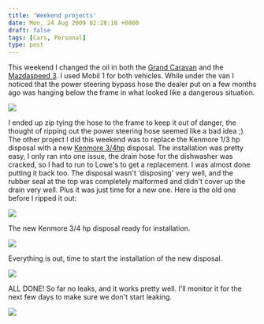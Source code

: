 ```yaml
---
title: 'Weekend projects'
date: Mon, 24 Aug 2009 02:28:18 +0000
draft: false
tags: [Cars, Personal]
type: post
---
```


This weekend I changed the oil in both the [Grand Caravan](http://familiarodriguez.smugmug.com/Cars/New-van/1833484_zgVyg#99286163_rY89V) and the [Mazdaspeed 3](http://www.flickr.com/photos/jmrodri/sets/72157604183175449/). I used Mobil 1 for both vehicles. While under the van I noticed that the power steering bypass hose the dealer put on a few months ago was hanging below the frame in what looked like a dangerous situation.

[![](http://farm3.static.flickr.com/2421/3850944476_cba53bb9aa.jpg)](http://www.flickr.com/photos/jmrodri/3850944476/)

I ended up zip tying the hose to the frame to keep it out of danger, the thought of ripping out the power steering hose seemed like a bad idea ;) The other project I did this weekend was to replace the Kenmore 1/3 hp disposal with a new [Kenmore 3/4hp](http://www.sears.com/shc/s/p_10153_12605_02260572000P?vName=Appliances&keyword=kenmore+disposal) disposal. The installation was pretty easy, I only ran into one issue, the drain hose for the dishwasher was cracked, so I had to run to Lowe's to get a replacement. I was almost done putting it back too. The disposal wasn't 'disposing' very well, and the rubber seal at the top was completely malformed and didn't cover up the drain very well. Plus it was just time for a new one. Here is the old one before I ripped it out:

![](http://farm3.static.flickr.com/2601/3850944546_29aae39a4f.jpg)

The new Kenmore 3/4 hp disposal ready for installation.

![](http://farm3.static.flickr.com/2477/3850944566_75a9a9fd6d.jpg)

Everything is out, time to start the installation of the new disposal.

![](http://farm3.static.flickr.com/2628/3850203617_9a5fbf3dea.jpg)

ALL DONE! So far no leaks, and it works pretty well. I'll monitor it for the next few days to make sure we don't start leaking.

![](http://farm3.static.flickr.com/2573/3850203627_583f85babc.jpg)
